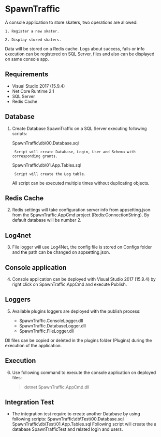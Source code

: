 # SpawnTraffic

A console application to store skaters, two operations are allowed:

	1. Register a new skater.

	2. Display stored skaters.

Data will be stored on a Redis cache.
Logs about success, fails or info execution can be registered on SQL Server, files and also can be displayed on same console app.

## Requirements
- Visual Studio 2017 (15.9.4)
- Net Core Runtime 2.1
- SQL Server
- Redis Cache

## Database

1. Create Database SpawnTraffic on a SQL Server executing following scripts:

	SpawnTraffic\db\00.Database.sql

		Script will create Database, Login, User and Schema with corresponding grants.

	SpawnTraffic\db\01.App.Tables.sql

		Script will create the Log table.

	All script can be executed multiple times without duplicating objects.

## Redis Cache

2. Redis settings will take configuration server info from appsetting.json from the SpawnTraffic.AppCmd project (Redis:ConnectionString).
	By default database will be number 2.	

## Log4net

3. File logger will use Log4Net, the config file is stored on Configs folder and the path can be changed on appsetting.json.

## Console application

4. Console application can be deployed with Visual Studio 2017 (15.9.4) by right click on SpawnTraffic.AppCmd and execute Publish.

## Loggers

5. Available plugins loggers are deployed with the publish process:

	- SpawnTraffic.ConsoleLogger.dll
	- SpawnTraffic.DatabaseLogger.dll
	- SpawnTraffic.FileLogger.dll

Dll files can be copied or deleted in the plugins folder (Plugins) during the execution of the application.

## Execution

6. Use following command to execute the console application on deployed files:
	> dotnet SpawnTraffic.AppCmd.dll

## Integration Test

- The integration test require to create another Database by using following scripts:
	SpawnTraffic\db\Test\00.Database.sql
	SpawnTraffic\db\Test\01.App.Tables.sql
	Following script will create the a database SpawnTrafficTest and related login and users.
